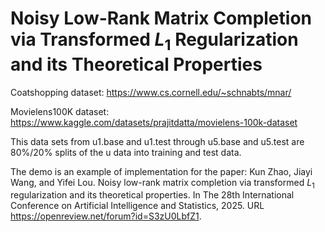 # Noisy Low-Rank Matrix Completion via Transformed $L_1$ Regularization and its Theoretical Properties

Coatshopping dataset: https://www.cs.cornell.edu/~schnabts/mnar/

Movielens100K dataset: https://www.kaggle.com/datasets/prajitdatta/movielens-100k-dataset

This data sets from u1.base and u1.test through u5.base and u5.test are 80%/20% splits of the u data into training and test data.

The demo is an example of implementation for the paper:
Kun Zhao, Jiayi Wang, and Yifei Lou. Noisy low-rank matrix completion via transformed $L_1$ regularization and its theoretical properties. In The 28th International Conference on Artificial Intelligence and Statistics, 2025. URL https://openreview.net/forum?id=S3zU0LbfZ1.
